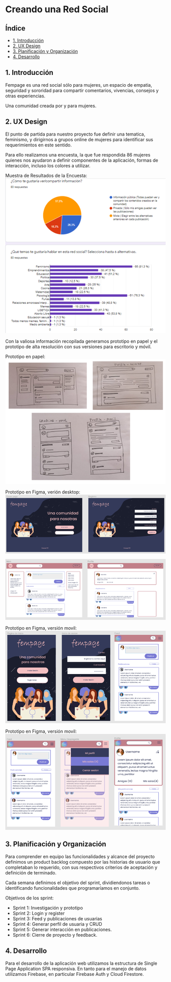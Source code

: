 # Creando una Red Social

## Índice

* [1. Introducción](#1-UX)
* [2. UX Design](#1-UX)
* [3. Planificación y Organización](#2-planificación-y-organización)
* [4. Desarrollo](#3-desarrollo)

## 1. Introducción

Fempage es una red social sólo para mujeres, un espacio de empatia, seguridad y sororidad para compartir comentarios, vivencias, consejos y otras experiencias. 

Una comunidad creada por y para mujeres.


## 2. UX Design

El punto de partida para nuestro proyecto fue definir una tematica, feminismo, y dirigirnos a grupos online de mujeres para identificar sus requerimientos en este sentido.   

Para ello realizamos una encuesta, la que fue respondida 86 mujeres quienes nos ayudaron a definir componentes de la aplicación, formas de interacción, incluso los colores a utilizar.

Muestra de Resultados de la Encuesta:
![Muestra de resultados encuesta](src/images/EncuestaRespuestas.png) 

Con la valiosa información recopilada generamos prototipo en papel y el prototipo de alta resolución con sus versiones para escritorio y móvil.

Prototipo en papel:
![Prototipo en papel](src/images/prototiposPapel.png) 

Prototipo en Figma, verión desktop:
![Prototipo en Figma](src/images/prototipo-AltaDesktop.png) 

![Prototipo en Figma](src/images/prototipo2-Desktop.png) 

Prototipo en Figma, versión movil:
![Prototipo en Figma](src/images/prototipo-altaMovil.png) 

Prototipo en Figma, versión movil:
![Prototipo en Figma](src/images/prototipo2-altaMovil.png)




## 3. Planificación y Organización

Para comprender en equipo las funcionalidades y alcance del proyecto definimos un product backlog compuesto por las historias de usuario que completaban lo requerido, con sus respectivos criterios de aceptación y definición de terminado.

Cada semana definimos el objetivo del sprint, dividiendonos tareas o identificando funcionalidades que programaríamos en conjunto.

Objetivos de los sprint:
* Sprint 1: Investigación y prototipo 
* Sprint 2: Login y register
* Sprint 3: Feed y publicaciones de usuarias
* Sprint 4: Generar perfil de usuaria y CRUD
* Sprint 5: Generar interacción en publicaciones.
* Sprint 6: Cierre de proyecto y feedback.


## 4. Desarrollo

Para el desarrollo de la aplicación web utilizamos la estructura de Single Page Application SPA responsiva. En tanto para el manejo de datos utilizamos Firebase, en particular Firebase Auth y Cloud Firestore. 
